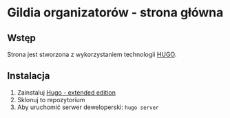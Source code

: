 # Gildia organizatorów - strona główna


## Wstęp

Strona jest stworzona z wykorzystaniem technologii [HUGO](https://gohugo.io/about/).

## Instalacja

1. Zainstaluj [Hugo - extended edition](https://gohugo.io/installation/)
2. Sklonuj to repozytorium
3. Aby uruchomić serwer deweloperski: `hugo server`
